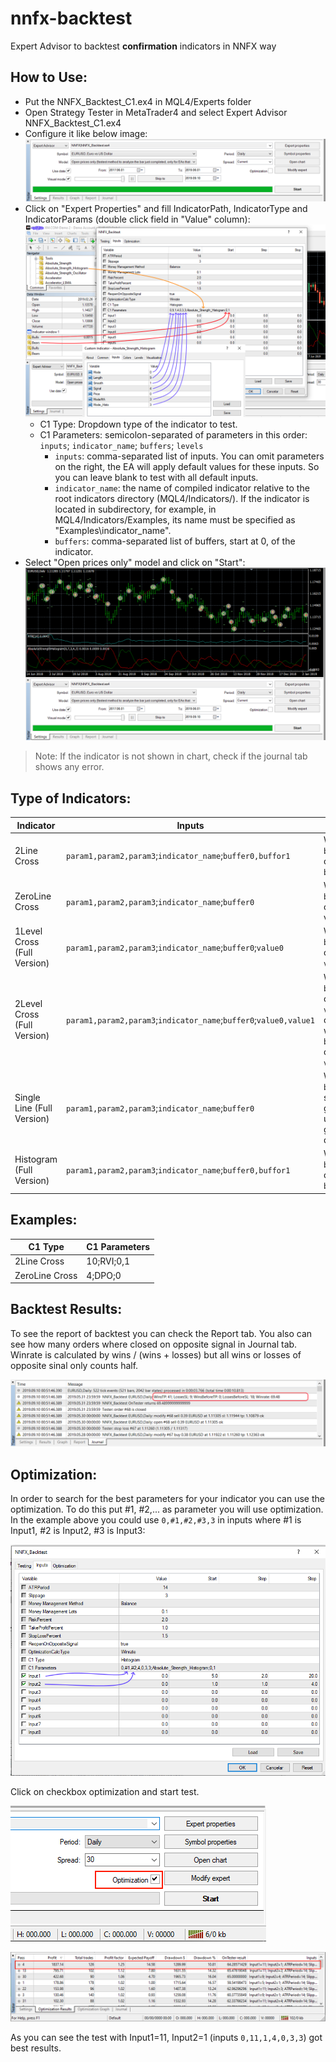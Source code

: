 # nnfx-backtest

Expert Advisor to backtest **confirmation** indicators in NNFX way

## How to Use:

* Put the NNFX_Backtest_C1.ex4 in MQL4/Experts folder
* Open Strategy Tester in MetaTrader4 and select Expert Advisor NNFX_Backtest_C1.ex4
* Configure it like below image:
![ea strategy tester](./images/ea_strategy_tester.png)
* Click on "Expert Properties" and fill IndicatorPath, IndicatorType and IndicatorParams (double click field in "Value" column):
![ea properties](./images/ea_properties.png)
    * C1 Type: Dropdown type of the indicator to test.
    * C1 Parameters: semicolon-separated of parameters in this order: `inputs`; `indicator_name`; `buffers`; `levels`
        * `inputs`: comma-separated list of inputs. You can omit parameters on the right, the EA will apply default values for these inputs. So you can leave blank to test with all default inputs.
        * `indicator_name`: the name of compiled indicator relative to the root indicators directory (MQL4/Indicators/). If the indicator is located in subdirectory, for example, in MQL4/Indicators/Examples, its name must be specified as "Examples\\indicator_name".
        * `buffers`: comma-separated list of buffers, start at 0, of the indicator.
* Select "Open prices only" model and click on "Start": 
![ea run](./images/ea_run.png)

> Note: If the indicator is not shown in chart, check if the journal tab shows any error.

## Type of Indicators:

Indicator | Inputs | Signal
--------- | ---------- | -----
2Line Cross | `param1,param2,param3`;`indicator_name`;`buffer0,buffor1` | When `buffer0` cross `buffer1`
ZeroLine Cross | `param1,param2,param3`;`indicator_name`;`buffer0` | When `buffer0` cross value 0
1Level Cross (Full Version) | `param1,param2,param3`;`indicator_name`;`buffer0`;`value0` | When `buffer0` cross `value0` 
2Level Cross (Full Version) | `param1,param2,param3`;`indicator_name`;`buffer0`;`value0,value1` | When `buffer0` cross `value0` or when `buffer1` cross `value1`
Single Line (Full Version) | `param1,param2,param3`;`indicator_name`;`buffer0` | When `buffer0` starts grow up or go down
Histogram (Full Version) | `param1,param2,param3`;`indicator_name`;`buffer0,buffor1` | When `buffer0` cross `buffer1`

## Examples:

C1 Type | C1 Parameters
------- | -------------
2Line Cross | 10;RVI;0,1
ZeroLine Cross | 4;DPO;0

## Backtest Results:

To see the report of backtest you can check the Report tab. You also can see how many orders where closed on opposite signal in Journal tab.
Winrate is calculated by wins / (wins + losses) but all wins or losses of opposite sinal only counts half.

![ea results](./images/ea_results.png)

## Optimization:

In order to search for the best parameters for your indicator you can use the optimization. To do this put #1, #2,... as parameter you will use optimization.
In the example above you could use `0,#1,#2,#3,3` in inputs where #1 is Input1, #2 is Input2, #3 is Input3:

![ea optimization](./images/ea_optimization.png)

Click on checkbox optimization and start test.

![ea optimization](./images/ea_optimization2.png)

![ea optimization results](./images/ea_optimization_results.png)

As you can see the test with Input1=11, Input2=1  (inputs `0,11,1,4,0,3,3`) got best results.